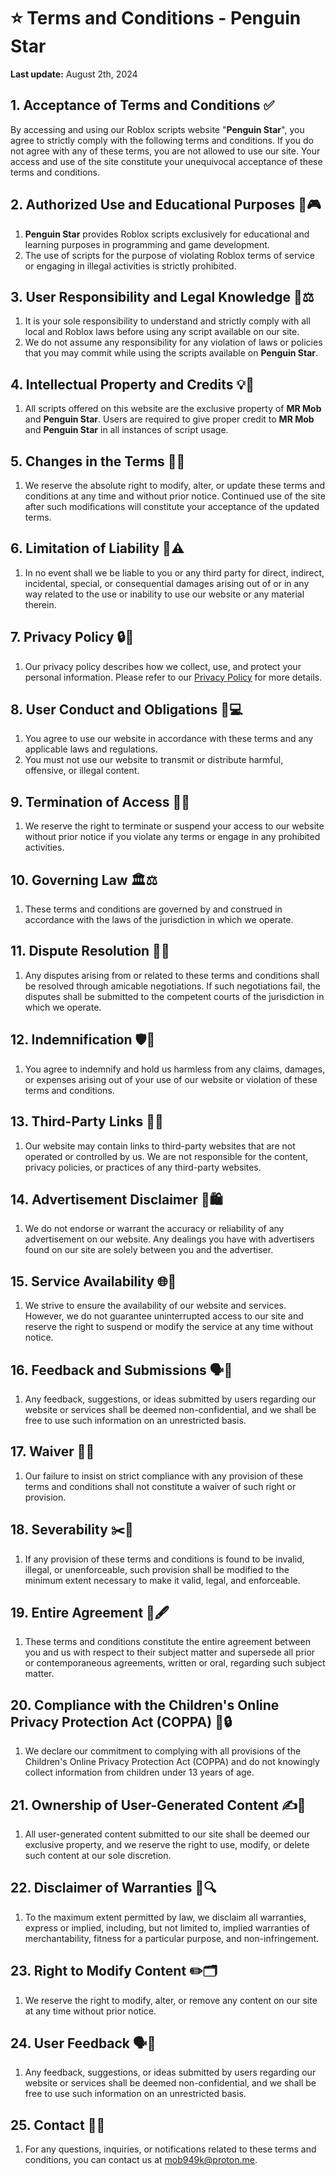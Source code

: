# ⭐ Terms and Conditions - **Penguin Star**
**Last update:** August 2th, 2024

## 1. Acceptance of Terms and Conditions ✅
By accessing and using our Roblox scripts website "**Penguin Star**", you agree to strictly comply with the following terms and conditions. If you do not agree with any of these terms, you are not allowed to use our site. Your access and use of the site constitute your unequivocal acceptance of these terms and conditions.

## 2. Authorized Use and Educational Purposes 📘🎮
1. **Penguin Star** provides Roblox scripts exclusively for educational and learning purposes in programming and game development.
2. The use of scripts for the purpose of violating Roblox terms of service or engaging in illegal activities is strictly prohibited.

## 3. User Responsibility and Legal Knowledge 🧐⚖️
1. It is your sole responsibility to understand and strictly comply with all local and Roblox laws before using any script available on our site.
2. We do not assume any responsibility for any violation of laws or policies that you may commit while using the scripts available on **Penguin Star**.

## 4. Intellectual Property and Credits 💡📜
1. All scripts offered on this website are the exclusive property of **MR Mob** and **Penguin Star**. Users are required to give proper credit to **MR Mob** and **Penguin Star** in all instances of script usage.

## 5. Changes in the Terms 🔄📅
1. We reserve the absolute right to modify, alter, or update these terms and conditions at any time and without prior notice. Continued use of the site after such modifications will constitute your acceptance of the updated terms.

## 6. Limitation of Liability 🚫⚠️
1. In no event shall we be liable to you or any third party for direct, indirect, incidental, special, or consequential damages arising out of or in any way related to the use or inability to use our website or any material therein.

## 7. Privacy Policy 🔒📄
1. Our privacy policy describes how we collect, use, and protect your personal information. Please refer to our [Privacy Policy](#) for more details.

## 8. User Conduct and Obligations 📝💻
1. You agree to use our website in accordance with these terms and any applicable laws and regulations.
2. You must not use our website to transmit or distribute harmful, offensive, or illegal content.

## 9. Termination of Access 🚫🔑
1. We reserve the right to terminate or suspend your access to our website without prior notice if you violate any terms or engage in any prohibited activities.

## 10. Governing Law 🏛️⚖️
1. These terms and conditions are governed by and construed in accordance with the laws of the jurisdiction in which we operate.

## 11. Dispute Resolution 📝🤝
1. Any disputes arising from or related to these terms and conditions shall be resolved through amicable negotiations. If such negotiations fail, the disputes shall be submitted to the competent courts of the jurisdiction in which we operate.

## 12. Indemnification 🛡️📜
1. You agree to indemnify and hold us harmless from any claims, damages, or expenses arising out of your use of our website or violation of these terms and conditions.

## 13. Third-Party Links 🔗🌐
1. Our website may contain links to third-party websites that are not operated or controlled by us. We are not responsible for the content, privacy policies, or practices of any third-party websites.

## 14. Advertisement Disclaimer 🚫🛍️
1. We do not endorse or warrant the accuracy or reliability of any advertisement on our website. Any dealings you have with advertisers found on our site are solely between you and the advertiser.

## 15. Service Availability 🌐📅
1. We strive to ensure the availability of our website and services. However, we do not guarantee uninterrupted access to our site and reserve the right to suspend or modify the service at any time without notice.

## 16. Feedback and Submissions 🗣️📝
1. Any feedback, suggestions, or ideas submitted by users regarding our website or services shall be deemed non-confidential, and we shall be free to use such information on an unrestricted basis.

## 17. Waiver 🚫📜
1. Our failure to insist on strict compliance with any provision of these terms and conditions shall not constitute a waiver of such right or provision.

## 18. Severability ✂️📄
1. If any provision of these terms and conditions is found to be invalid, illegal, or unenforceable, such provision shall be modified to the minimum extent necessary to make it valid, legal, and enforceable.

## 19. Entire Agreement 📜🖋️
1. These terms and conditions constitute the entire agreement between you and us with respect to their subject matter and supersede all prior or contemporaneous agreements, written or oral, regarding such subject matter.

## 20. Compliance with the Children's Online Privacy Protection Act (COPPA) 🧒🔒
1. We declare our commitment to complying with all provisions of the Children's Online Privacy Protection Act (COPPA) and do not knowingly collect information from children under 13 years of age.

## 21. Ownership of User-Generated Content ✍️🔐
1. All user-generated content submitted to our site shall be deemed our exclusive property, and we reserve the right to use, modify, or delete such content at our sole discretion.

## 22. Disclaimer of Warranties 🚫🔍
1. To the maximum extent permitted by law, we disclaim all warranties, express or implied, including, but not limited to, implied warranties of merchantability, fitness for a particular purpose, and non-infringement.

## 23. Right to Modify Content ✏️🗂️
1. We reserve the right to modify, alter, or remove any content on our site at any time without prior notice.

## 24. User Feedback 🗣️📝
1. Any feedback, suggestions, or ideas submitted by users regarding our website or services shall be deemed non-confidential, and we shall be free to use such information on an unrestricted basis.

## 25. Contact 📧📞
1. For any questions, inquiries, or notifications related to these terms and conditions, you can contact us at [mob949k@proton.me](mailto:mob949k@proton.me).
